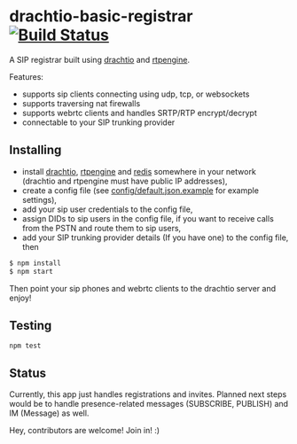 # drachtio-basic-registrar [![Build Status](https://secure.travis-ci.org/davehorton/drachtio-basic-registrar.png)](http://travis-ci.org/davehorton/drachtio-basic-registrar)

A SIP registrar built using [drachtio](https://drachtio.org) and [rtpengine](https://github.com/sipwise/rtpengine).

Features:

- supports sip clients connecting using udp, tcp, or websockets
- supports traversing nat firewalls
- supports webrtc clients and handles SRTP/RTP encrypt/decrypt
- connectable to your SIP trunking provider

## Installing

- install [drachtio](https://drachtio.org), [rtpengine](https://github.com/sipwise/rtpengine) and [redis](https://redis.io) somewhere in your network (drachtio and rtpengine must have public IP addresses),
- create a config file (see [config/default.json.example](config/default.json.example) for example settings),
- add your sip user credentials to the config file,
- assign DIDs to sip users in the config file, if you want to receive calls from the PSTN and route them to sip users,
- add your SIP trunking provider details (If you have one) to the config file, then
```bash
$ npm install
$ npm start
```
Then point your sip phones and webrtc clients to the drachtio server and enjoy!

## Testing
```
npm test
```

## Status
Currently, this app just handles registrations and invites.  Planned next steps would be to handle presence-related messages (SUBSCRIBE, PUBLISH) and IM (Message) as well.

Hey, contributors are welcome!  Join in! :)